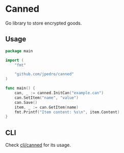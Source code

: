 # Canned

Go library to store encrypted goods.


## Usage

```go
package main

import (
    "fmt"

    "github.com/jpedro/canned"
)

func main() {
    can, _ := canned.InitCan("example.can")
    can.SetItem("name", "value")
    can.Save()
    item, _ := can.GetItem(name)
    fmt.Printf("Item content: %s\n", item.Content)
}
```

## CLI

Check [cli/canned](cli/canned) for its usage.
